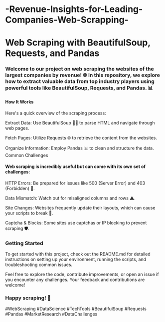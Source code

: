 # -Revenue-Insights-for-Leading-Companies-Web-Scrapping-

# Web Scraping with BeautifulSoup, Requests, and Pandas

### Welcome to our project on web scraping the websites of the largest companies by revenue! 🌐 In this repository, we explore how to extract valuable data from top industry players using powerful tools like BeautifulSoup, Requests, and Pandas. 📊

#### How It Works

Here's a quick overview of the scraping process:

Extract Data: Use BeautifulSoup 🕵️‍♂️ to parse HTML and navigate through web pages.

Fetch Pages: Utilize Requests 🌐 to retrieve the content from the websites.

Organize Information: Employ Pandas 📊 to clean and structure the data.
Common Challenges

#### Web scraping is incredibly useful but can come with its own set of challenges:

HTTP Errors: Be prepared for issues like 500 (Server Error) and 403 (Forbidden) 🚫.

Data Mismatch: Watch out for misaligned columns and rows ⚠️.

Site Changes: Websites frequently update their layouts, which can cause your scripts to break 🔄.

Captcha & Blocks: Some sites use captchas or IP blocking to prevent scraping 🛡️.

### Getting Started

To get started with this project, check out the README.md for detailed instructions on setting up your environment, running the scripts, and troubleshooting common issues.

Feel free to explore the code, contribute improvements, or open an issue if you encounter any challenges. Your feedback and contributions are welcome!

### Happy scraping! 🚀

#WebScraping #DataScience #TechTools #BeautifulSoup #Requests #Pandas #MarketResearch #DataChallenges
